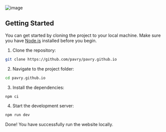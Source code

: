 <img alt="image" src="https://github.com/user-attachments/assets/e3b67350-0db9-4295-9888-5a17f1467318" />

## Getting Started
You can get started by cloning the project to your local machine. Make sure you have [Node.js](https://nodejs.org/) installed before you begin.

1. Clone the repository:

```bash
git clone https://github.com/pavry/pavry.github.io
```

2. Navigate to the project folder:
```bash
cd pavry.github.io
```

3. Install the dependencies:
```bash
npm ci
```

4. Start the development server:
```bash
npm run dev
```

Done! You have successfully run the website locally.
